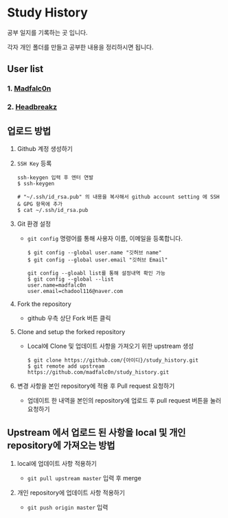 # Study History
공부 일지를 기록하는 곳 입니다.

각자 개인 폴더를 만들고 공부한 내용을 정리하시면 됩니다.

## User list

### 1. [Madfalc0n](Madfalc0n/)

### 2. [Headbreakz](Headbreakz/)

## 업로드 방법

1. Github 계정 생성하기

2. `SSH Key` 등록

   ```
   ssh-keygen 입력 후 엔터 연발
   $ ssh-keygen 
   
   # "~/.ssh/id_rsa.pub" 의 내용을 복사해서 github account setting 에 SSH & GPG 항목에 추가
   $ cat ~/.ssh/id_rsa.pub
   ```

3. Git 환경 설정

   - `git config` 명령어를 통해 사용자 이름, 이메일을 등록합니다.

     ```
     $ git config --global user.name "깃허브 name"
     $ git config --global user.email "깃허브 Email"
     
     git config --gloabl list를 통해 설정내역 확인 가능
     $ git config --global --list
     user.name=madfalc0n
     user.email=chadool116@naver.com
     ```

4. Fork the repository

   - github 우측 상단 Fork 버튼 클릭

5. Clone and setup the forked repository

   - Local에 Clone 및 업데이트 사항을 가져오기 위한 upstream 생성

     ```
     $ git clone https://github.com/{아이디}/study_history.git
     $ git remote add upstream https://github.com/madfalc0n/study_history.git
     ```

6. 변경 사항을 본인 repository에 적용 후 Pull request 요청하기
   - 업데이트 한 내역을 본인의 repository에 업로드 후 pull request 버튼을 눌러 요청하기 

## Upstream 에서 업로드 된 사항을 local 및 개인 repository에 가져오는 방법

1. local에 업데이트 사항 적용하기
   - `git pull upstream master` 입력 후 merge

2. 개인 repository에 업데이트 사항 적용하기
   - `git push origin master` 입력